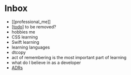 # Inbox

- [[professional_me]]
- [[todo]] to be removed?
- hobbies me 
- CSS learning
- Swift learning
- learning languages
- dtcopy 
- act of remembering is the most important part of learning
- what do I believe in as a developer
- [ADRs](https://github.blog/2020-08-13-why-write-adrs/) 
  



[//begin]: # "Autogenerated link references for markdown compatibility"
[todo]: todo "Todo"
[//end]: # "Autogenerated link references"